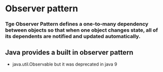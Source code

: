 # Observer pattern
### Tge Observer Pattern defines a one-to-many dependency between objects so that when one object changes state, all of its dependents are notified and updated automatically.

## Java provides a built in observer pattern
- java.util.Observable but it was deprecated in java 9